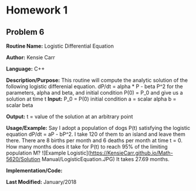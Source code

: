 # Homework 1
## Problem 6
**Routine Name:**           Logistic Differential Equation

**Author:** Kensie Carr

**Language:** C++

**Description/Purpose:** 
This routine will compute the analytic solution of the following logistic differenial equation. dP/dt = alpha * P - beta P^2 for the parameters, alpha and beta, and initial condition P(0) = P_0 and give us a solution at time t
**Input:** 
P_0 = P(0) initial condition
a = scalar alpha
b = scalar beta

**Output:** 
t = value of the solution at an arbitrary point

**Usage/Example:**
Say I adopt a population of dogs P(t) satisfying the logistic equation dP/dt = aP - bP^2. I take 120 of them to an island and leave them there. There are 8 births per month and 6 deaths per month at time t = 0. How many months does it take for P(t) to reach 95% of the limiting population M?
![Example Logistic](https://KensieCarr.github.io/Math-5620/Solution Manual/LogisticEquation.JPG)
It takes 27.69 months.

**Implementation/Code:** 


**Last Modified:** January/2018